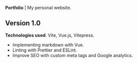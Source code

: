 **Portfolio** | My personal website.

## Version 1.0
**Technologies used**: Vite, Vue.js, Vitepress.

- Implementing markdown with Vue.
- Linting with Prettier and ESLint.
- Improve SEO with custom meta tags and Google analytics.
